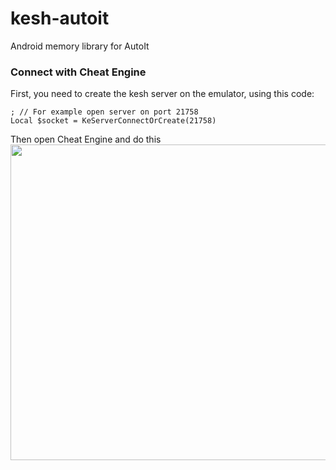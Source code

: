 # kesh-autoit
Android memory library for AutoIt

### Connect with Cheat Engine
First, you need to create the kesh server on the emulator, using this code:</br>
```autoit
; // For example open server on port 21758
Local $socket = KeServerConnectOrCreate(21758)
```
Then open Cheat Engine and do this</br>
<img src="https://raw.githubusercontent.com/thedemons/kesh-autoit/main/images/ce_setup.jpg" width="505">
